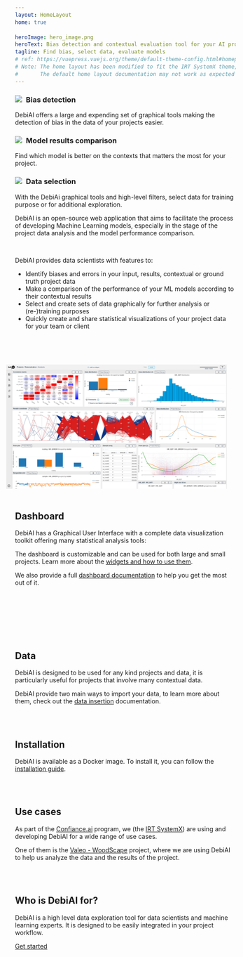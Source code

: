 ```yaml
---
layout: HomeLayout
home: true

heroImage: hero_image.png
heroText: Bias detection and contextual evaluation tool for your AI projects
tagline: Find bias, select data, evaluate models
# ref: https://vuepress.vuejs.org/theme/default-theme-config.html#homepage
# Note: The home layout has been modified to fit the IRT SystemX theme,
#       The default home layout documentation may not work as expected
---
```


<!-- Features -->
<div class="features">
  <div class="feature">
    <h3>
      <img src = "bar_plot.svg"/>
      Bias detection
    </h3>
    <p>DebiAI offers a large and expending set of graphical tools making the detection of bias in the data of your projects easier.</p>
  </div>
  <div class="feature">
    <h3>
      <img src = "trophy.svg"/>
      Model results comparison
    </h3>
    <!-- Badges Ref : https://v1.vuepress.vuejs.org/guide/using-vue.html#built-in-components -->
    <p>Find which model is better on the contexts that matters the most for your project.</p>
  </div>
  <div class="feature">
    <h3>
      <img src = "loop.svg"/>
      Data selection
    </h3>
    <p>With the DebiAi graphical tools and high-level filters, select data for training purpose or for additional exploration.</p>
  </div>
</div>

<style>
  .features img {
    width: 30px;
    padding-right: 5px;
  }
</style>

<!-- Project description -->

DebiAI is an open-source web application that aims to facilitate the process of developing Machine Learning models, especially in the stage of the project data analysis and the model performance comparison.

<br>

DebiAI provides data scientists with features to:

- Identify biases and errors in your input, results, contextual or ground truth project data
- Make a comparison of the performance of your ML models according to their contextual results
- Select and create sets of data graphically for further analysis or (re-)training purposes
- Quickly create and share statistical visualizations of your project data for your team or client

<br>
<br>
<br>

![dashboard](./ans.png)

## Dashboard

DebiAI has a Graphical User Interface with a complete data visualization toolkit offering many statistical analysis tools:

The dashboard is customizable and can be used for both large and small projects. Learn more about the [widgets and how to use them](../dashboard/widgets/).

We also provide a full [dashboard documentation](../dashboard/README.md) to help you get the most out of it.

<style>
  img[alt$="dashboard"] {
    float: right;
    width: 650px;
    padding: 0 20px 50px 20px;
  }

  /* Style for phones: */
  @media only screen and (max-width: 600px) {
    img[alt$="dashboard"] {
      float: none;
      width: 100%;
      padding: 0 0 50px 0;
    }
  }
</style>

<br>
<br>
<br>
<br>
<br>
<br>

## Data

DebiAI is designed to be used for any kind projects and data, it is particularly useful for projects that involve many contextual data.

DebiAI provide two main ways to import your data, to learn more about them, check out the [data insertion](dataInsertion/README.md#inserting-data-into-debiai) documentation.

<br>
<br>

## Installation

DebiAI is available as a Docker image. To install it, you can follow the [installation guide](introduction/gettingStarted/installation/README.md#installation).

<br>
<br>

## Use cases

As part of the [Confiance.ai](https://www.confiance.ai/) program, we (the [IRT SystemX](https://www.irt-systemx.fr/)) are using and developing DebiAI for a wide range of use cases.

One of them is the [Valeo - WoodScape](tutorials/woodscapeTutorial/README.md#woodscape-tutorial) project, where we are using DebiAI to help us analyze the data and the results of the project.

<br>
<br>

## Who is DebiAI for?

DebiAI is a high level data exploration tool for data scientists and machine learning experts. It is designed to be easily integrated in your project workflow.

[Get started](introduction/gettingStarted/README.md#getting-started)

<br>
<br>
